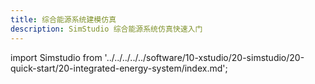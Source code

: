 ```yaml
---
title: 综合能源系统建模仿真
description: SimStudio 综合能源系统仿真快速入门
---
```


import Simstudio from '../../../../../software/10-xstudio/20-simstudio/20-quick-start/20-integrated-energy-system/index.md';

<Simstudio />

